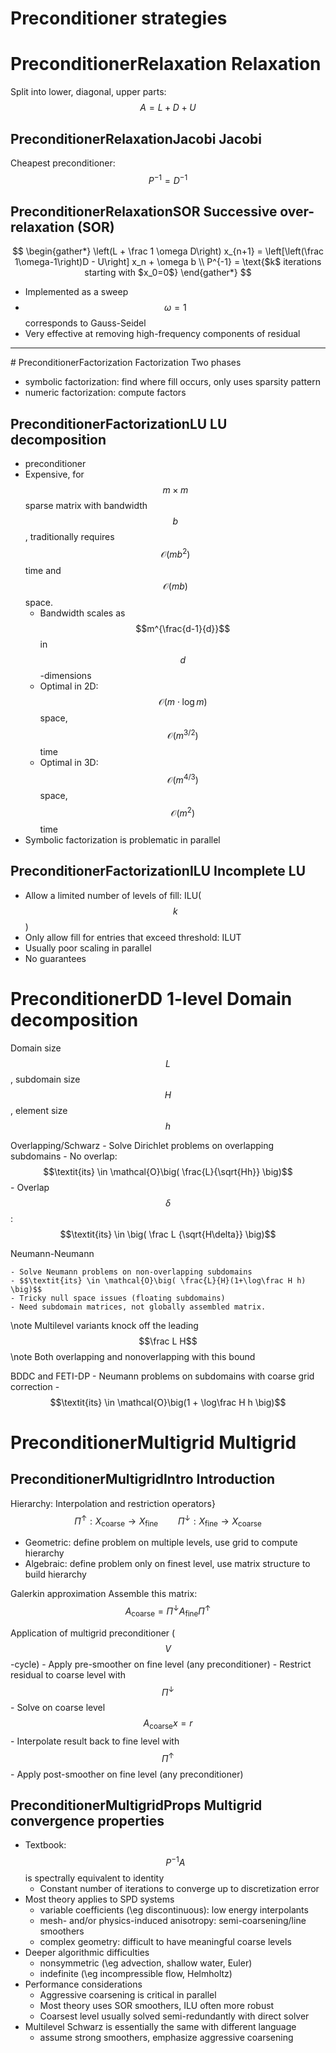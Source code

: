 Preconditioner strategies
=========================

   # PreconditionerRelaxation Relaxation

   Split into lower, diagonal, upper parts: $$ A = L + D + U $$

   ## PreconditionerRelaxationJacobi Jacobi

   Cheapest preconditioner: $$P^{-1} = D^{-1}$$

   ## PreconditionerRelaxationSOR    Successive over-relaxation (SOR)

   $$
   \begin{gather*}
     \left(L + \frac 1 \omega D\right) x_{n+1} = \left[\left(\frac 1\omega-1\right)D - U\right] x_n + \omega b \\
     P^{-1} = \text{$k$ iterations starting with $x_0=0$}
   \end{gather*}
   $$

   * Implemented as a sweep
   * $$\omega = 1$$ corresponds to Gauss-Seidel
   * Very effective at removing high-frequency components of residual

   <hr>
   # PreconditionerFactorization Factorization
   Two phases

   - symbolic factorization: find where fill occurs, only uses sparsity pattern
   - numeric factorization: compute factors

   ## PreconditionerFactorizationLU LU decomposition

   - preconditioner
   - Expensive, for $$m\times m$$ sparse matrix with bandwidth $$b$$, traditionally requires $$\mathcal{O}(mb^2)$$ time and $$\mathcal{O}(mb)$$ space.
     - Bandwidth scales as $$m^{\frac{d-1}{d}}$$ in $$d$$-dimensions
     - Optimal in 2D: $$\mathcal{O}(m \cdot \log m)$$ space, $$\mathcal{O}(m^{3/2})$$ time
     - Optimal in 3D: $$\mathcal{O}(m^{4/3})$$ space, $$\mathcal{O}(m^2)$$ time
   - Symbolic factorization is problematic in parallel

   ## PreconditionerFactorizationILU Incomplete LU

   - Allow a limited number of levels of fill: ILU($$k$$)
   - Only allow fill for entries that exceed threshold: ILUT
   - Usually poor scaling in parallel
   - No guarantees

   # PreconditionerDD 1-level Domain decomposition

   Domain size $$L$$, subdomain size $$H$$, element size $$h$$

   Overlapping/Schwarz
    - Solve Dirichlet problems on overlapping subdomains
    - No overlap: $$\textit{its} \in \mathcal{O}\big( \frac{L}{\sqrt{Hh}} \big)$$
    - Overlap $$\delta$$: $$\textit{its} \in \big( \frac L {\sqrt{H\delta}} \big)$$

   Neumann-Neumann

    - Solve Neumann problems on non-overlapping subdomains
    - $$\textit{its} \in \mathcal{O}\big( \frac{L}{H}(1+\log\frac H h) \big)$$
    - Tricky null space issues (floating subdomains)
    - Need subdomain matrices, not globally assembled matrix.

   \note Multilevel variants knock off the leading $$\frac L H$$
   \note Both overlapping and nonoverlapping with this bound

  BDDC and FETI-DP
     - Neumann problems on subdomains with coarse grid correction
     - $$\textit{its} \in \mathcal{O}\big(1 + \log\frac H h \big)$$


   # PreconditionerMultigrid Multigrid

   ## PreconditionerMultigridIntro Introduction

   Hierarchy: Interpolation and restriction operators}
   $$ \Pi^\uparrow : X_{\text{coarse}} \to X_{\text{fine}} \qquad
   \Pi^\downarrow :  X_{\text{fine}} \to X_{\text{coarse}} $$
   - Geometric: define problem on multiple levels, use grid to compute hierarchy
   - Algebraic: define problem only on finest level, use matrix structure to build hierarchy

   Galerkin approximation
   Assemble this matrix: $$A_{\text{coarse}} = \Pi^\downarrow A_{\text{fine}} \Pi^\uparrow$$

   Application of multigrid preconditioner ($$ V $$-cycle)
    - Apply pre-smoother on fine level (any preconditioner)
    - Restrict residual to coarse level with $$\Pi^\downarrow$$
    - Solve on coarse level $$A_{\text{coarse}} x = r$$
    - Interpolate result back to fine level with $$\Pi^\uparrow$$
    - Apply post-smoother on fine level (any preconditioner)


 ## PreconditionerMultigridProps Multigrid convergence properties
  - Textbook: $$P^{-1}A$$ is spectrally equivalent to identity
    - Constant number of iterations to converge up to discretization error
  - Most theory applies to SPD systems
    - variable coefficients (\eg discontinuous): low energy interpolants
    - mesh- and/or physics-induced anisotropy: semi-coarsening/line smoothers
    - complex geometry: difficult to have meaningful coarse levels
  - Deeper algorithmic difficulties
    - nonsymmetric (\eg advection, shallow water, Euler)
    - indefinite (\eg incompressible flow, Helmholtz)
  - Performance considerations
    - Aggressive coarsening is critical in parallel
    - Most theory uses SOR smoothers, ILU often more robust
    - Coarsest level usually solved semi-redundantly with direct solver
  - Multilevel Schwarz is essentially the same with different language
    - assume strong smoothers, emphasize aggressive coarsening
